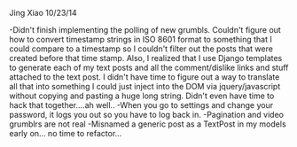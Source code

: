 Jing Xiao 
10/23/14

-Didn't finish implementing the polling of new grumbls. Couldn't figure out how to convert timestamp strings in ISO 8601 format to something that I could compare to a timestamp so I couldn't filter out the posts that were created before that time stamp. Also, I realized that I use Django templates to generate each of my text posts and all the comment/dislike links and stuff attached to the text post. I didn't have time to figure out a way to translate all that into something I could just inject into the DOM via jquery/javascript without copying and pasting a huge long string. Didn't even have time to hack that together....ah well..
-When you go to settings and change your password, it logs you out so you have to log back in.
-Pagination and video grumblrs are not real
-Misnamed a generic post as a TextPost in my models early on... no time to refactor...
